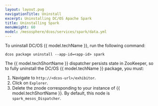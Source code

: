 ```yaml
---
layout: layout.pug
navigationTitle: Uninstall
excerpt: Uninstalling DC/OS Apache Spark
title: Uninstalling Spark
menuWeight: 60
model: /mesosphere/dcos/services/spark/data.yml
---
```

To  uninstall DC/OS {{ model.techName }}, run the following command:

    dcos package uninstall --app-id=<app-id> spark

The {{ model.techShortName }} dispatcher persists state in ZooKeeper, so to fully uninstall the DC/OS {{ model.techName }} package, you must:

1. Navigate to `http://<dcos-url>/exhibitor`.
1. Click on `Explorer`.
1. Delete the znode corresponding to your instance of {{ model.techShortName }}. By default, this node is `spark_mesos_Dispatcher`.
